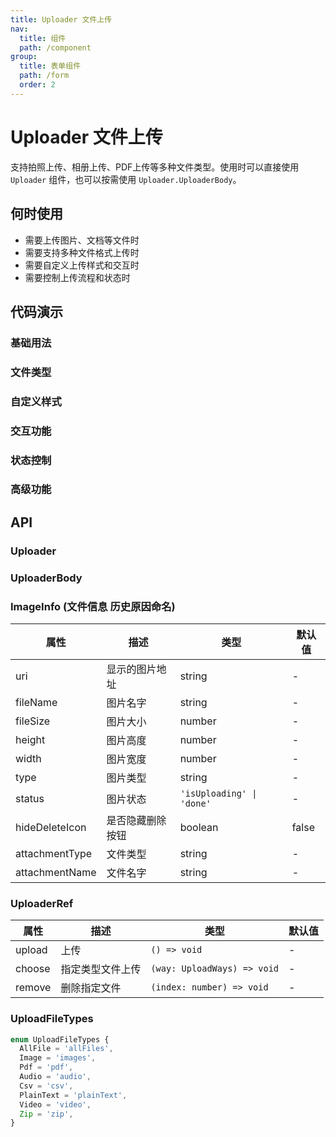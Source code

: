 ```yaml
---
title: Uploader 文件上传
nav:
  title: 组件
  path: /component
group:
  title: 表单组件
  path: /form
  order: 2
---
```


# Uploader 文件上传

支持拍照上传、相册上传、PDF上传等多种文件类型。使用时可以直接使用 `Uploader` 组件，也可以按需使用 `Uploader.UploaderBody`。

## 何时使用

- 需要上传图片、文档等文件时
- 需要支持多种文件格式上传时
- 需要自定义上传样式和交互时
- 需要控制上传流程和状态时

## 代码演示

### 基础用法
<code src="./__fixtures__/basicUsage.tsx" title="基础用法"></code>

### 文件类型
<code src="./__fixtures__/fileTypes.tsx" title="不同文件类型"></code>

### 自定义样式
<code src="./__fixtures__/customStyles.tsx" title="自定义样式"></code>

### 交互功能
<code src="./__fixtures__/interactiveFeatures.tsx" title="交互功能"></code>

### 状态控制
<code src="./__fixtures__/stateControl.tsx" title="状态控制"></code>

### 高级功能
<code src="./__fixtures__/advancedFeatures.tsx" title="高级功能"></code>

## API

### Uploader
<API hideTitle src="./Uploader.tsx"></API>

### UploaderBody
<API hideTitle src="./UploaderBody.tsx"></API>

### ImageInfo (文件信息 历史原因命名)
| 属性      | 描述                                | 类型          | 默认值 |
| ----------- | ------------------------------------- | --------------- | ------ |
| uri    | 显示的图片地址                          | string         | -  |
| fileName    |图片名字                          | string         | -  |
| fileSize    | 图片大小                          | number         | -  |
| height    | 图片高度                          | number         | -  |
| width    | 图片宽度                          | number         | -  |
| type    | 图片类型                          | string         | -  |
| status    | 图片状态                          | `'isUploading' \| 'done'`         | -  |
| hideDeleteIcon    | 是否隐藏删除按钮                          | boolean         | false  |
| attachmentType    | 文件类型                          | string         | -  |
| attachmentName    | 文件名字                          | string         | -  |

### UploaderRef
| 属性      | 描述                                | 类型          | 默认值 |
| ----------- | ------------------------------------- | --------------- | ------ |
| upload    | 上传        | `() => void`         | -  |
| choose    | 指定类型文件上传      | `(way: UploadWays) => void`         | -  |
| remove    | 删除指定文件      | `(index: number) => void`         | -  |

### UploadFileTypes
```typescript
enum UploadFileTypes {
  AllFile = 'allFiles',
  Image = 'images',
  Pdf = 'pdf',
  Audio = 'audio',
  Csv = 'csv',
  PlainText = 'plainText',
  Video = 'video',
  Zip = 'zip',
}
```
